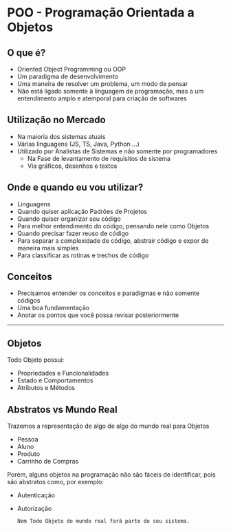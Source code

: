 # POO - Programação Orientada a Objetos

## O que é?

- Oriented Object Programming ou OOP
- Um paradigma de desenvolvimento
- Uma maneira de resolver um problema, um modo de pensar
- Não está ligado somente à linguagem de programação, mas a um entendimento amplo e atemporal para criação de softwares

## Utilização no Mercado

- Na maioria dos sistemas atuais
- Várias linguagens (JS, TS, Java, Python ...)
- Utilizado por Analistas de Sistemas e não somente por programadores
  - Na Fase de levantamento de requisitos de sistema
  - Via gráficos, desenhos e textos

## Onde e quando eu vou utilizar?

- Linguagens
- Quando quiser aplicação Padrões de Projetos
- Quando quiser organizar seu código
- Para melhor entendimento do código, pensando nele como Objetos
- Quando precisar fazer reuso de código
- Para separar a complexidade de código, abstrair código e expor de maneira mais simples
- Para classificar as rotinas e trechos de código

## Conceitos

- Precisamos entender os conceitos e paradigmas e não somente códigos
- Uma boa fundamentação
- Anotar os pontos que você possa revisar posteriormente

---

## Objetos

Todo Objeto possui:

- Propriedades e Funcionalidades
- Estado e Comportamentos
- Atributos e Métodos

## Abstratos vs Mundo Real

Trazemos a representação de algo de algo do mundo real para Objetos

- Pessoa
- Aluno
- Produto
- Carrinho de Compras

Porém, alguns objetos na programação não são fáceis de identificar, pois são abstratos como, por exemplo:

- Autenticação
- Autorização

      Nem Todo Objeto do mundo real fará parte do seu sistema.
